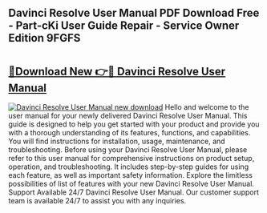 ## Davinci Resolve User Manual PDF Download Free - Part-cKi User Guide Repair - Service Owner Edition 9FGFS

# <h2><a href="http://bc37192.oget.top/?id=Davinci+Resolve+User+Manual">🔗Download New 👉🔴 Davinci Resolve User Manual</a></h2>

[![Davinci Resolve User Manual new download](https://i.imgur.com/5g1atiW.png)](http://bc37192.oget.top/?id=Davinci+Resolve+User+Manual)
Hello and welcome to the user manual for your newly delivered Davinci Resolve User Manual. This guide is designed to help you get started with your product and provide you with a thorough understanding of its features, functions, and capabilities. You will find instructions for installation, usage, maintenance, and troubleshooting. Before using your Davinci Resolve User Manual, please refer to this user manual for comprehensive instructions on product setup, operation, and troubleshooting. It includes step-by-step guides for using each feature, as well as important safety information. Explore the limitless possibilities of list of features with your new Davinci Resolve User Manual. Support Available 24/7 Davinci Resolve User Manual. Our customer support team is available 24/7 to assist you with any inquiries.
